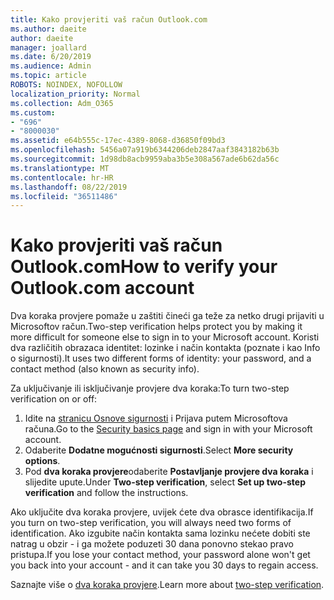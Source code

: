 ```yaml
---
title: Kako provjeriti vaš račun Outlook.com
ms.author: daeite
author: daeite
manager: joallard
ms.date: 6/20/2019
ms.audience: Admin
ms.topic: article
ROBOTS: NOINDEX, NOFOLLOW
localization_priority: Normal
ms.collection: Adm_O365
ms.custom:
- "696"
- "8000030"
ms.assetid: e64b555c-17ec-4389-8068-d36850f09bd3
ms.openlocfilehash: 5456a07a919b6344206deb2847aaf3843182b63b
ms.sourcegitcommit: 1d98db8acb9959aba3b5e308a567ade6b62da56c
ms.translationtype: MT
ms.contentlocale: hr-HR
ms.lasthandoff: 08/22/2019
ms.locfileid: "36511486"
---
```

# <a name="how-to-verify-your-outlookcom-account"></a><span data-ttu-id="b6274-102">Kako provjeriti vaš račun Outlook.com</span><span class="sxs-lookup"><span data-stu-id="b6274-102">How to verify your Outlook.com account</span></span>

<span data-ttu-id="b6274-103">Dva koraka provjere pomaže u zaštiti čineći ga teže za netko drugi prijaviti u Microsoftov račun.</span><span class="sxs-lookup"><span data-stu-id="b6274-103">Two-step verification helps protect you by making it more difficult for someone else to sign in to your Microsoft account.</span></span> <span data-ttu-id="b6274-104">Koristi dva različitih obrazaca identitet: lozinke i način kontakta (poznate i kao Info o sigurnosti).</span><span class="sxs-lookup"><span data-stu-id="b6274-104">It uses two different forms of identity: your password, and a contact method (also known as security info).</span></span>
  
<span data-ttu-id="b6274-105">Za uključivanje ili isključivanje provjere dva koraka:</span><span class="sxs-lookup"><span data-stu-id="b6274-105">To turn two-step verification on or off:</span></span>
  
1. <span data-ttu-id="b6274-106">Idite na [stranicu Osnove sigurnosti](https://go.microsoft.com/fwlink/?linkid=842325) i Prijava putem Microsoftova računa.</span><span class="sxs-lookup"><span data-stu-id="b6274-106">Go to the [Security basics page](https://go.microsoft.com/fwlink/?linkid=842325) and sign in with your Microsoft account.</span></span>
2. <span data-ttu-id="b6274-107">Odaberite **Dodatne mogućnosti sigurnosti**.</span><span class="sxs-lookup"><span data-stu-id="b6274-107">Select **More security options**.</span></span>
3. <span data-ttu-id="b6274-108">Pod **dva koraka provjere**odaberite **Postavljanje provjere dva koraka** i slijedite upute.</span><span class="sxs-lookup"><span data-stu-id="b6274-108">Under **Two-step verification**, select **Set up two-step verification** and follow the instructions.</span></span>

<span data-ttu-id="b6274-109">Ako uključite dva koraka provjere, uvijek ćete dva obrasce identifikacija.</span><span class="sxs-lookup"><span data-stu-id="b6274-109">If you turn on two-step verification, you will always need two forms of identification.</span></span> <span data-ttu-id="b6274-110">Ako izgubite način kontakta sama lozinku nećete dobiti ste natrag u obzir - i ga možete poduzeti 30 dana ponovno stekao pravo pristupa.</span><span class="sxs-lookup"><span data-stu-id="b6274-110">If you lose your contact method, your password alone won't get you back into your account - and it can take you 30 days to regain access.</span></span>
  
<span data-ttu-id="b6274-111">Saznajte više o [dva koraka provjere](https://go.microsoft.com/fwlink/?linkid=872270).</span><span class="sxs-lookup"><span data-stu-id="b6274-111">Learn more about [two-step verification](https://go.microsoft.com/fwlink/?linkid=872270).</span></span>
  